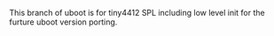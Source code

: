 This branch of uboot is for tiny4412 SPL including low level init for the furture uboot version porting.
